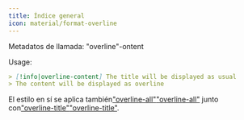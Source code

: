 ```yaml
---
title: Índice general
icon: material/format-overline
---
```


Metadatos de llamada: "overline"-ontent

Usage:

```md
> [!info|overline-content] The title will be displayed as usual
> The content will be displayed as overline
```

El estilo en sí se aplica también["overline-all"](../combined-styling/page-21.md)["overline-all"](../combined-styling/page-21.md)
junto con["overline-title"](../title-styling/page-21.md)["overline-title"](../title-styling/page-21.md).

